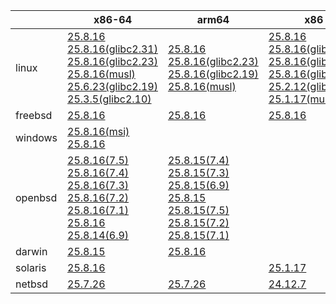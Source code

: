||x86-64|arm64|x86|ppc64le|armv7|armel|
| --- | --- | --- | --- | --- | --- | --- |
|linux|[25.8.16](https://github.com/roswell/sbcl_head/releases/download/25.8.16/sbcl-25.8.16-x86-64-linux-binary.tar.bz2)<br />[25.8.16(glibc2.31)](https://github.com/roswell/sbcl_head/releases/download/25.8.16/sbcl-25.8.16-x86-64-linux-glibc2.31-binary.tar.bz2)<br />[25.8.16(glibc2.23)](https://github.com/roswell/sbcl_head/releases/download/25.8.16/sbcl-25.8.16-x86-64-linux-glibc2.23-binary.tar.bz2)<br />[25.8.16(musl)](https://github.com/roswell/sbcl_head/releases/download/25.8.16/sbcl-25.8.16-x86-64-linux-musl-binary.tar.bz2)<br />[25.6.23(glibc2.19)](https://github.com/roswell/sbcl_head/releases/download/25.6.23/sbcl-25.6.23-x86-64-linux-glibc2.19-binary.tar.bz2)<br />[25.3.5(glibc2.10)](https://github.com/roswell/sbcl_head/releases/download/25.3.5/sbcl-25.3.5-x86-64-linux-glibc2.10-binary.tar.bz2)<br />|[25.8.16](https://github.com/roswell/sbcl_head/releases/download/25.8.16/sbcl-25.8.16-arm64-linux-binary.tar.bz2)<br />[25.8.16(glibc2.23)](https://github.com/roswell/sbcl_head/releases/download/25.8.16/sbcl-25.8.16-arm64-linux-glibc2.23-binary.tar.bz2)<br />[25.8.16(glibc2.19)](https://github.com/roswell/sbcl_head/releases/download/25.8.16/sbcl-25.8.16-arm64-linux-glibc2.19-binary.tar.bz2)<br />[25.8.16(musl)](https://github.com/roswell/sbcl_head/releases/download/25.8.16/sbcl-25.8.16-arm64-linux-musl-binary.tar.bz2)<br />|[25.8.16](https://github.com/roswell/sbcl_head/releases/download/25.8.16/sbcl-25.8.16-x86-linux-binary.tar.bz2)<br />[25.8.16(glibc2.31)](https://github.com/roswell/sbcl_head/releases/download/25.8.16/sbcl-25.8.16-x86-linux-glibc2.31-binary.tar.bz2)<br />[25.8.16(glibc2.23)](https://github.com/roswell/sbcl_head/releases/download/25.8.16/sbcl-25.8.16-x86-linux-glibc2.23-binary.tar.bz2)<br />[25.8.16(glibc2.19)](https://github.com/roswell/sbcl_head/releases/download/25.8.16/sbcl-25.8.16-x86-linux-glibc2.19-binary.tar.bz2)<br />[25.2.12(glibc2.10)](https://github.com/roswell/sbcl_head/releases/download/25.2.12/sbcl-25.2.12-x86-linux-glibc2.10-binary.tar.bz2)<br />[25.1.17(musl)](https://github.com/roswell/sbcl_head/releases/download/25.1.17/sbcl-25.1.17-x86-linux-musl-binary.tar.bz2)<br />|[25.8.16](https://github.com/roswell/sbcl_head/releases/download/25.8.16/sbcl-25.8.16-ppc64le-linux-binary.tar.bz2)<br />[25.8.16(glibc2.23)](https://github.com/roswell/sbcl_head/releases/download/25.8.16/sbcl-25.8.16-ppc64le-linux-glibc2.23-binary.tar.bz2)<br />[25.8.16(glibc2.19)](https://github.com/roswell/sbcl_head/releases/download/25.8.16/sbcl-25.8.16-ppc64le-linux-glibc2.19-binary.tar.bz2)<br />|[25.8.15](https://github.com/roswell/sbcl_head/releases/download/25.8.15/sbcl-25.8.15-armv7-linux-binary.tar.bz2)<br />|[25.1.17](https://github.com/roswell/sbcl_head/releases/download/25.1.17/sbcl-25.1.17-armel-linux-binary.tar.bz2)<br />|
|freebsd|[25.8.16](https://github.com/roswell/sbcl_head/releases/download/25.8.16/sbcl-25.8.16-x86-64-freebsd-binary.tar.bz2)<br />|[25.8.16](https://github.com/roswell/sbcl_head/releases/download/25.8.16/sbcl-25.8.16-arm64-freebsd-binary.tar.bz2)<br />|[25.8.16](https://github.com/roswell/sbcl_head/releases/download/25.8.16/sbcl-25.8.16-x86-freebsd-binary.tar.bz2)<br />||||
|windows|[25.8.16(msi)](https://github.com/roswell/sbcl_head/releases/download/25.8.16/sbcl-25.8.16-x86-64-windows-binary.msi)<br />[25.8.16](https://github.com/roswell/sbcl_head/releases/download/25.8.16/sbcl-25.8.16-x86-64-windows-binary.tar.bz2)<br />||||||
|openbsd|[25.8.16(7.5)](https://github.com/roswell/sbcl_head/releases/download/25.8.16/sbcl-25.8.16-x86-64-openbsd-7.5-binary.tar.bz2)<br />[25.8.16(7.4)](https://github.com/roswell/sbcl_head/releases/download/25.8.16/sbcl-25.8.16-x86-64-openbsd-7.4-binary.tar.bz2)<br />[25.8.16(7.3)](https://github.com/roswell/sbcl_head/releases/download/25.8.16/sbcl-25.8.16-x86-64-openbsd-7.3-binary.tar.bz2)<br />[25.8.16(7.2)](https://github.com/roswell/sbcl_head/releases/download/25.8.16/sbcl-25.8.16-x86-64-openbsd-7.2-binary.tar.bz2)<br />[25.8.16(7.1)](https://github.com/roswell/sbcl_head/releases/download/25.8.16/sbcl-25.8.16-x86-64-openbsd-7.1-binary.tar.bz2)<br />[25.8.16](https://github.com/roswell/sbcl_head/releases/download/25.8.16/sbcl-25.8.16-x86-64-openbsd-binary.tar.bz2)<br />[25.8.14(6.9)](https://github.com/roswell/sbcl_head/releases/download/25.8.14/sbcl-25.8.14-x86-64-openbsd-6.9-binary.tar.bz2)<br />|[25.8.15(7.4)](https://github.com/roswell/sbcl_head/releases/download/25.8.15/sbcl-25.8.15-arm64-openbsd-7.4-binary.tar.bz2)<br />[25.8.15(7.3)](https://github.com/roswell/sbcl_head/releases/download/25.8.15/sbcl-25.8.15-arm64-openbsd-7.3-binary.tar.bz2)<br />[25.8.15(6.9)](https://github.com/roswell/sbcl_head/releases/download/25.8.15/sbcl-25.8.15-arm64-openbsd-6.9-binary.tar.bz2)<br />[25.8.15](https://github.com/roswell/sbcl_head/releases/download/25.8.15/sbcl-25.8.15-arm64-openbsd-binary.tar.bz2)<br />[25.8.15(7.5)](https://github.com/roswell/sbcl_head/releases/download/25.8.15/sbcl-25.8.15-arm64-openbsd-7.5-binary.tar.bz2)<br />[25.8.15(7.2)](https://github.com/roswell/sbcl_head/releases/download/25.8.15/sbcl-25.8.15-arm64-openbsd-7.2-binary.tar.bz2)<br />[25.8.15(7.1)](https://github.com/roswell/sbcl_head/releases/download/25.8.15/sbcl-25.8.15-arm64-openbsd-7.1-binary.tar.bz2)<br />|||||
|darwin|[25.8.15](https://github.com/roswell/sbcl_head/releases/download/25.8.15/sbcl-25.8.15-x86-64-darwin-binary.tar.bz2)<br />|[25.8.16](https://github.com/roswell/sbcl_head/releases/download/25.8.16/sbcl-25.8.16-arm64-darwin-binary.tar.bz2)<br />|||||
|solaris|[25.8.16](https://github.com/roswell/sbcl_head/releases/download/25.8.16/sbcl-25.8.16-x86-64-solaris-binary.tar.bz2)<br />||[25.1.17](https://github.com/roswell/sbcl_head/releases/download/25.1.17/sbcl-25.1.17-x86-solaris-binary.tar.bz2)<br />||||
|netbsd|[25.7.26](https://github.com/roswell/sbcl_head/releases/download/25.7.26/sbcl-25.7.26-x86-64-netbsd-binary.tar.bz2)<br />|[25.7.26](https://github.com/roswell/sbcl_head/releases/download/25.7.26/sbcl-25.7.26-arm64-netbsd-binary.tar.bz2)<br />|[24.12.7](https://github.com/roswell/sbcl_head/releases/download/24.12.7/sbcl-24.12.7-x86-netbsd-binary.tar.bz2)<br />||||

